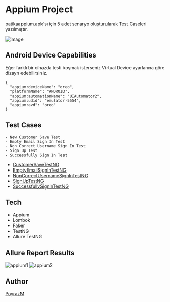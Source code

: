 # Appium Project

patikaappium.apk'sı için 5 adet senaryo oluşturularak Test Caseleri yazılmıştır.

![image](https://user-images.githubusercontent.com/105527159/185832237-42c106b8-a5ae-436f-a9fc-bc6016572c12.png)

## Android Device Capabilities
Eğer farklı bir cihazda testi koşmak isterseniz Virtual Device ayarlarına göre dizayn edebilirsiniz.
```
{
  "appium:deviceName": "oreo",
  "platformName": "ANDROID",
  "appium:automationName": "UIAutomator2",
  "appium:udid": "emulator-5554",
  "appium:avd": "oreo"
}
```

## Test Cases
```
- New Customer Save Test
- Empty Email Sign In Test
- Non Correct Username Sign In Test
- Sign Up Test
- Successfully Sign In Test
```

- [CustomerSaveTestNG](https://github.com/PoyrazM/bootcampAppiumProject/blob/main/bootcampFinalProjectAppium/src/test/java/tests/CustomerSaveTestNG.java)
- [EmptyEmailSignInTestNG](https://github.com/PoyrazM/bootcampAppiumProject/blob/main/bootcampFinalProjectAppium/src/test/java/tests/EmptyEmailSignInTestNG.java)
- [NonCorrectUsernameSignInTestNG](https://github.com/PoyrazM/bootcampAppiumProject/blob/main/bootcampFinalProjectAppium/src/test/java/tests/NonCorrectUsernameSignInTestNG.java)
- [SignUpTestNG](https://github.com/PoyrazM/bootcampAppiumProject/blob/main/bootcampFinalProjectAppium/src/test/java/tests/SignUpTestNG.java)
- [SuccessfullySignInTestNG](https://github.com/PoyrazM/bootcampAppiumProject/blob/main/bootcampFinalProjectAppium/src/test/java/tests/SuccessfullySignInTestNG.java)

## Tech
- Appium
- Lombok
- Faker
- TestNG
- Allure TestNG

## Allure Report Results
![appium1](https://user-images.githubusercontent.com/105527159/185833349-64ee1db9-9dfa-4213-b951-b0cafc9f2d24.PNG)
![appium2](https://user-images.githubusercontent.com/105527159/185833383-7f0eac61-141a-4319-a9de-d06841d5e3eb.PNG)

## Author
[PoyrazM](https://github.com/PoyrazM)
